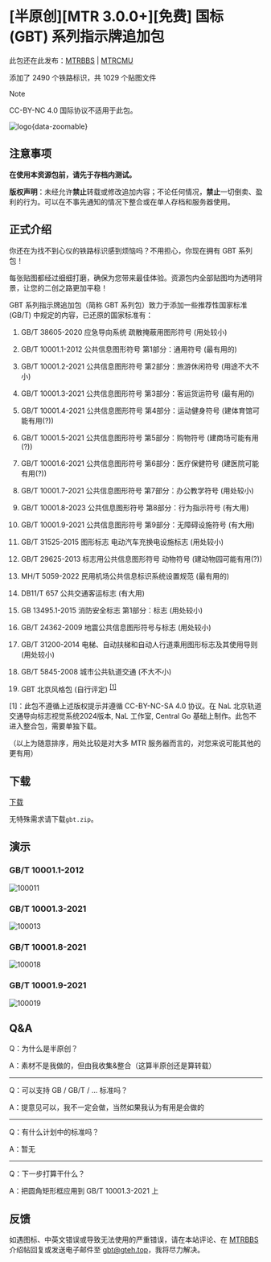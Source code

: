 # \[半原创\]\[MTR 3.0.0+\]\[免费\] 国标 (GBT) 系列指示牌追加包

此包还在此发布：[MTRBBS](//www.mtrbbs.top/thread-6274-1-1.html) | [MTRCMU](//www.mtrbbs.com.cn/resources/20/)

添加了 2490 个铁路标识，共 1029 个贴图文件

> [!NOTE]
> CC-BY-NC 4.0 国际协议不适用于此包。

![logo](//drive.gteh.top/f/qNIX/banner.png){data-zoomable}

## 注意事项

**在使用本资源包前，请先于存档内测试。**

**版权声明**：未经允许**禁止**转载或修改追加内容；不论任何情况，**禁止**一切倒卖、盈利的行为。可以在不事先通知的情况下整合或在单人存档和服务器使用。

## 正式介绍

你还在为找不到心仪的铁路标识感到烦恼吗？不用担心，你现在拥有 GBT 系列包！

每张贴图都经过细细打磨，确保为您带来最佳体验。资源包内全部贴图均为透明背景，让您的二创之路更加平稳！

GBT 系列指示牌追加包（简称 GBT 系列包）致力于添加一些推荐性国家标准 (GB/T) 中规定的内容，已还原的国家标准有：

1. GB/T 38605-2020 应急导向系统 疏散掩蔽用图形符号 (用处较小)

2. GB/T 10001.1-2012 公共信息图形符号 第1部分：通用符号 (最有用的)

3. GB/T 10001.2-2021 公共信息图形符号 第2部分：旅游休闲符号 (用途不大不小)

4. GB/T 10001.3-2021 公共信息图形符号 第3部分：客运货运符号 (最有用的)

5. GB/T 10001.4-2021 公共信息图形符号 第4部分：运动健身符号 (建体育馆可能有用(?))

6. GB/T 10001.5-2021 公共信息图形符号 第5部分：购物符号 (建商场可能有用(?))

7. GB/T 10001.6-2021 公共信息图形符号 第6部分：医疗保健符号 (建医院可能有用(?))

8. GB/T 10001.7-2021 公共信息图形符号 第7部分：办公教学符号 (用处较小)

9. GB/T 10001.8-2023 公共信息图形符号 第8部分：行为指示符号 (有大用)

10. GB/T 10001.9-2021 公共信息图形符号 第9部分：无障碍设施符号 (有大用)

11. GB/T 31525-2015 图形标志 电动汽车充换电设施标志 (用处较小)

12. GB/T 29625-2013 标志用公共信息图形符号 动物符号 (建动物园可能有用(?))

13. MH/T 5059-2022 民用机场公共信息标识系统设置规范 (最有用的)

14. DB11/T 657 公共交通客运标志 (有大用)

15. GB 13495.1-2015 消防安全标志 第1部分：标志 (用处较小)

19. GB/T 24362-2009 地震公共信息图形符号与标志 (用处较小)

20. GB/T 31200-2014 电梯、自动扶梯和自动人行道乘用图形标志及其使用导则 (用处较小)

21. GB/T 5845-2008 城市公共轨道交通 (不大不小)

23. GBT 北京风格包 (自行评定) <sup><a href="#ref1">[1]</a></sup>

<p id="ref1">[1]：此包不遵循上述版权提示并遵循 CC-BY-NC-SA 4.0 协议。在 NaL 北京轨道交通导向标志视觉系统2024版本, NaL 工作室, Central Go 基础上制作。此包不进入整合包，需要单独下载。</p>

（以上为随意排序，用处比较是对大多 MTR 服务器而言的，对您来说可能其他的更有用）

## 下载

[下载](/download/main/v1.2-hotfix-1)

无特殊需求请下载`gbt.zip`。

## 演示

### GB/T 10001.1-2012

![100011](//drive.gteh.top/f/6vTA/gbt1000112012.png)

### GB/T 10001.3-2021

![100013](//drive.gteh.top/f/Z3sO/gbt1000132021.png)

### GB/T 10001.8-2021

![100018](//drive.gteh.top/f/xqSz/gbt1000182021.png)

### GB/T 10001.9-2021

![100019](//drive.gteh.top/f/LJhb/gbt1000192021.png)

## Q&A

Q：为什么是半原创？

A：素材不是我做的，但由我收集&整合（这算半原创还是算转载）

---

Q：可以支持 GB / GB/T / ... 标准吗？

A：提意见可以，我不一定会做，当然如果我认为有用是会做的

---

Q：有什么计划中的标准吗？

A：暂无

---

Q：下一步打算干什么？

A：把圆角矩形框应用到 GB/T 10001.3-2021 上

## 反馈

如遇图标、中英文错误或导致无法使用的严重错误，请在本站评论、在 [MTRBBS](//www.mtrbbs.top/thread-6274-1-1.html) 介绍帖回复或发送电子邮件至 [gbt@gteh.top](mailto:gbt@gteh.top)，我将尽力解决。
